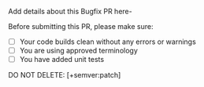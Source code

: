 Add details about this Bugfix PR here-
 
Before submitting this PR, please make sure:

- [ ] Your code builds clean without any errors or warnings
- [ ] You are using approved terminology
- [ ] You have added unit tests

DO NOT DELETE: [+semver:patch]